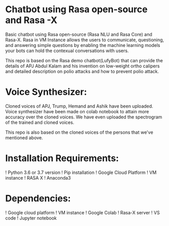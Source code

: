 # Chatbot using Rasa open-source and Rasa -X
Basic chatbot using Rasa open-source (Rasa NLU and Rasa Core) and Rasa-X. Rasa in VM Instance allows the users to communicate, questioning, and answering simple questions by enabling the machine learning models your bots can hold the contexual conversations with users.

This repo is based on the Rasa demo chatbot(LufyBot) that can provide the details of APJ Abdul Kalam and his invention on low-weight ortho calipers and detailed description on polio attacks and how to prevent polio attack.

# Voice Synthesizer:
Cloned voices of APJ, Trump, Hemand and Ashik have been uploaded. Voice synthesizer have been made on colab notebook to attain more accuracy over the cloned voices.
We have even uploaded the spectrogram of the trained and cloned voices. 

This repo is also based on the cloned voices of the persons that we've mentioned above.

# Installation Requirements:

! Python 3.6 or 3.7 version
! Pip installation
! Google Cloud Platform
! VM instance
! RASA X
! Anaconda3

# Dependencies:

! Google cloud platform
! VM instance
! Google Colab
! Rasa-X server
! VS code
! Jupyter notebook
